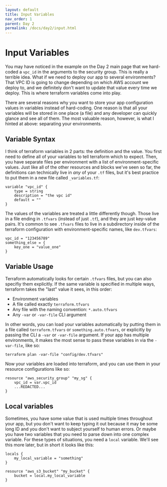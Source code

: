 ```yaml
---
layout: default
title: Input Variables
nav_order: 1
parent: Day 2
permalink: /docs/day2/input.html
---
```


# Input Variables

You may have noticed in the example on the Day 2 main page that we hard-coded a `vpc_id` in the arguments to the security group. This is really a terrible idea. What if we need to deploy our app to several environments? That VPC ID is going to change depending on which AWS account we deploy to, and we definitely don't want to update that value every time we deploy. This is where terraform variables come into play.

There are several reasons why you want to store your app configuration values in variables instead of hard-coding. One reason is that all your variables will be stored in one place (a file) and any developer can quickly glance and see all of them. The most valuable reason, however, is what I hinted at above: separating your environments.

## Variable Syntax

I think of terraform variables in 2 parts: the definition and the value. You first need to define all of your variables to tell terraform which to expect. Then, you have separate files per environment with a list of environment-specific values. Just like all of the other resources and blocks we've seen so far, the definitions can technically live in _any_ of your `.tf` files, but it's best practice to put them in a new file called `_variables.tf`:

```
variable "vpc_id" {
    type = string
    description = "the vpc id"
    default = ""
}
```

The values of the variables are treated a little differently though. Those live in a file ending in `.tfvars` (instead of just `.tf`), and they are just key-value pairs. It's common to see `.tfvars` files to live in a subdirectory inside of the terraform configuration with environment-specific names, like `dev.tfvars`:

```
vpc_id = "123456789"
something_else = {
    key_one = "value_one"
}
```

## Variable Usage

Terraform automatically looks for certain `.tfvars` files, but you can also specifiy them explicitly. If the same variable is specified in multiple ways, terraform takes the "last" value it sees, in this order:

- Environment variables
- A file called exactly `terraform.tfvars`
- Any file with the naming convention: `*.auto.tfvars`
- Any `-var` or `-var-file` CLI argument

In other words, you can load your variables automatically by putting them in a file called `terraform.tfvars` or `something.auto.tfvars`, or explicitly by passing the CLI a `-var` or `-var-file` argument. If your app has multiple environments, it makes the most sense to pass these variables in via the `-var-file`, like so:

```
terraform plan -var-file "config/dev.tfvars"
```

Now your variables are loaded into terraform, and you can use them in your resource configurations like so:

```
resource "aws_security_group" "my_sg" {
    vpc_id = var.vpc_id
    ...REDACTED...
}
```

## Local variables

Sometimes, you have some value that is used multiple times throughout your app, but you don't want to keep typing it out because it may be some long ID and you don't want to subject yourself to human errors. Or maybe you have two variables that you need to parse down into one complex variable. For these types of situations, you need a `local` variable. We'll see this more later, but in short it looks like this:

```
locals {
    my_local_variable = "something"
}

resource "aws_s3_bucket" "my_bucket" {
    bucket = local.my_local_variable
}
```